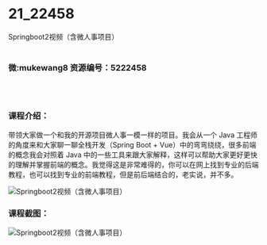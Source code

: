 # 21_22458
Springboot2视频（含微人事项目）
<br/></br>
<h3>微:mukewang8 资源编号：5222458</h3>
<br/></br>
<h3>课程介绍：</h3>
<p>带领大家做一个和我的开源项目微人事一模一样的项目。我会从一个 Java 工程师的角度来和大家聊一聊全栈开发（Spring Boot + Vue）中的弯弯绕绕，很多前端的概念我会对照着 Java 中的一些工具来跟大家解释，这样可以帮助大家更好更快的理解并掌握前端的概念。我觉得这是非常难得的，你可以在网上找到专业的后端教程，也可以找到专业的前端教程，但是前后端结合的，老实说，并不多。</p>
<p><img src="https://www.ko996.com/wp-content/uploads/img/2022/01/1-31-300x174.png" alt="Springboot2视频（含微人事项目）"></p>
<div class="info-desc">
<h3>课程截图：</h3>
<p><img src="https://www.ko996.com/wp-content/uploads/img/2022/01/2-35.png" alt="Springboot2视频（含微人事项目）"></p>


			
</div>

